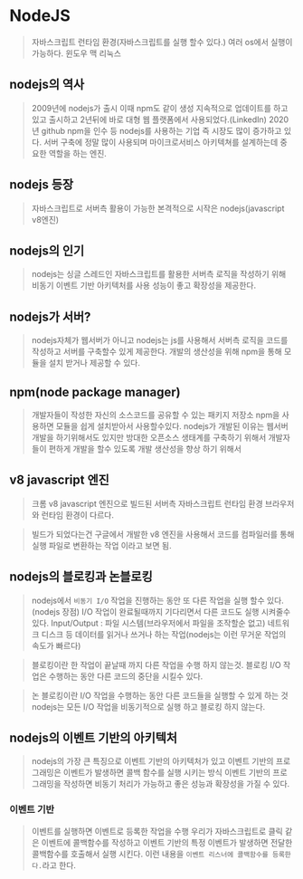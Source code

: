 # NodeJS

> 자바스크립트 런타임 환경(자바스크립트를 실행 할수 있다.)
> 여러 os에서 실행이 가능하다. 윈도우 맥 리눅스

## nodejs의 역사

> 2009년에 nodejs가 출시 이때 npm도 같이 생성
> 지속적으로 업데이트를 하고 있고 출시하고 2년뒤에 바로 대형 웹 플랫폼에서 사용되었다.(LinkedIn)
> 2020년 github npm을 인수 등
> nodejs를 사용하는 기업 즉 시장도 많이 증가하고 있다.
> 서버 구축에 정말 많이 사용되며 마이크로서비스 아키텍쳐를 설계하는데 중요한 역할을 하는 엔진.

## nodejs 등장
> 자바스크립트로 서버측 활용이 가능한 본격적으로 시작은 nodejs(javascript v8엔진)

## nodejs의 인기
> nodejs는 싱글 스레드인 자바스크립트를 활용한 서버측 로직을 작성하기 위해 비동기 이벤트 기반 아키텍처를 사용 성능이 좋고 확장성을 제공한다.

## nodejs가 서버?
> nodejs자체가 웹서버가 아니고
> nodejs는 js를 사용해서 서버측 로직을 코드를 작성하고
> 서버를 구축할수 있게 제공한다.
> 개발의 생산성을 위해 npm을 통해 모듈을 설치 받거나 제공할 수 있다.

## npm(node package manager)
> 개발자들이 작성한 자신의 소스코드를 공유할 수 있는 패키지 저장소 npm을 사용하면 모듈을 쉽게 설치받아서 사용할수있다. nodejs가 개발된 이유는 웹서버 개발을 하기위해서도 있지만
> 방대한 오픈소스 생태계를 구축하기 위해서 개발자들이 편하게 개발을 할수 있도록 개발 생산성을 향상 하기 위해서

## v8 javascript 엔진
> 크롬 v8 javascript 엔진으로 빌드된 서버측 자바스크립트 런타임 환경
> 브라우저와 런타임 환경이 다르다.

> 빌드가 되었다는건 구글에서 개발한 v8 엔진을 사용해서 코드를 컴파일러를 통해 실행 파일로 변환하는 작업 이라고 보면 됨.

## nodejs의 블로킹과 논블로킹
> nodejs에서 `비동기 I/O` 작업을 진행하는 동안 또 다른 작업을 실행 할수 있다.(nodejs 장점)
> I/O 작업이 완료될때까지 기다리면서 다른 코드도 실행 시켜줄수 있다.
> Input/Output : 파일 시스템(브라우저에서 파일을 조작할순 없고) 네트워크 디스크 등 데이터를 읽거나 쓰거나 하는 작업(nodejs는 이런 무거운 작업의 속도가 빠르다)

> 블로킹이란 한 작업이 끝날때 까지 다른 작업을 수행 하지 않는것.
> 블로킹 I/O 작업은 수행하는 동안 다른 코드의 중단을 시킬수 있다.

> 논 블로킹이란 I/O 작업을 수행하는 동안 다른 코드들을 실행할 수 있게 하는 것
> nodejs는 모든 I/O 작업을 비동기적으로 실행 하고 블로킹 하지 않는다.

## nodejs의 이벤트 기반의 아키텍처
> nodejs의 가장 큰 특징으로 이벤트 기반의 아키텍처가 있고
> 이벤트 기반의 프로그래밍은 이벤트가 발생하면 콜백 함수를 실행 시키는 방식
> 이벤트 기반의 프로그래밍을 작성하면 비동기 처리가 가능하고 좋은 성능과 확장성을 가질 수 있다.

### 이벤트 기반
> 이벤트를 실행하면 이벤트로 등록한 작업을 수행
> 우리가 자바스크립트로 클릭 같은 이벤트에 콜백함수를 작성하고
> 이벤트 기반의 특정 이벤트가 발생하면 전달한 콜백함수를 호출해서 실행 시킨다.
> 이런 내용을 `이벤트 리스너에 콜백함수를 등록한다.`라고 한다.
